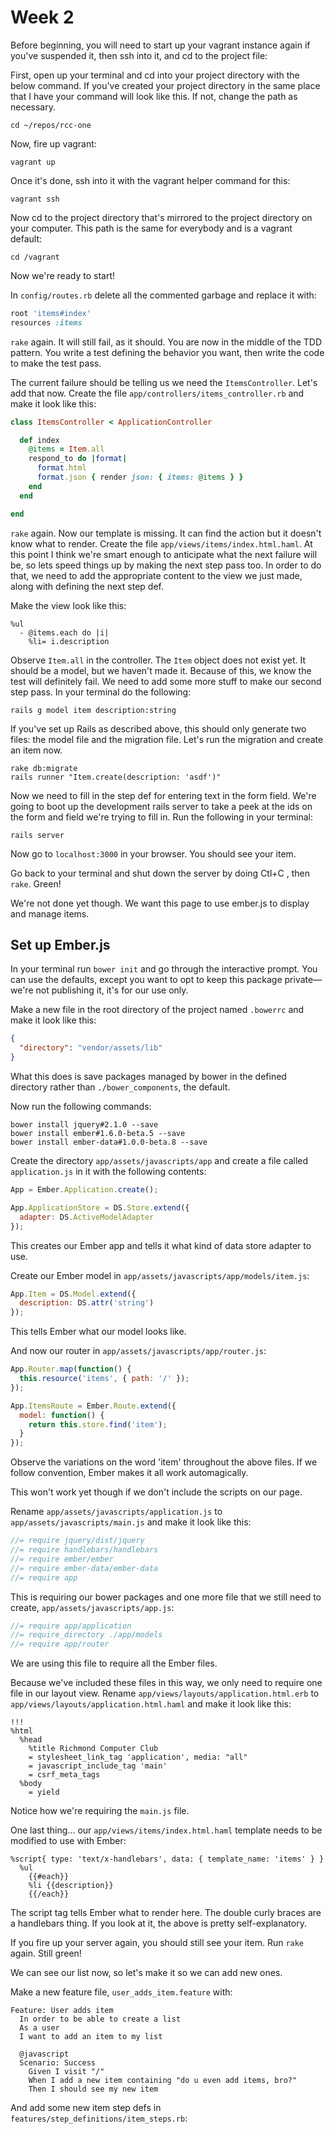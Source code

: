 # Week 2

Before beginning, you will need to start up your vagrant instance again if you've suspended it, then ssh into it, and cd to the project file:

First, open up your terminal and cd into your project directory with the below command. If you've created your project directory in the same place that I have your command will look like this. If not, change the path as necessary.

```shell
cd ~/repos/rcc-one
```

Now, fire up vagrant:

```shell
vagrant up
```

Once it's done, ssh into it with the vagrant helper command for this:

```shell
vagrant ssh
```

Now cd to the project directory that's mirrored to the project directory on your computer. This path is the same for everybody and is a vagrant default:

```shell
cd /vagrant
```

Now we're ready to start!

In `config/routes.rb` delete all the commented garbage and replace it with:

```ruby
root 'items#index'
resources :items
```

`rake` again. It will still fail, as it should. You are now in the middle of the TDD pattern. You write a test defining the behavior you want, then write the code to make the test pass.

The current failure should be telling us we need the `ItemsController`. Let's add that now. Create the file `app/controllers/items_controller.rb` and make it look like this:

```ruby
class ItemsController < ApplicationController

  def index
    @items = Item.all
    respond_to do |format|
      format.html
      format.json { render json: { items: @items } }
    end
  end

end
```

`rake` again. Now our template is missing. It can find the action but it doesn't know what to render. Create the file `app/views/items/index.html.haml`. At this point I think we're smart enough to anticipate what the next failure will be, so lets speed things up by making the next step pass too. In order to do that, we need to add the appropriate content to the view we just made, along with defining the next step def.

Make the view look like this:

```haml
%ul
  - @items.each do |i|
    %li= i.description
```

Observe `Item.all` in the controller. The `Item` object does not exist yet. It should be a model, but we haven't made it. Because of this, we know the test will definitely fail. We need to add some more stuff to make our second step pass. In your terminal do the following:

```shell
rails g model item description:string
```

If you've set up Rails as described above, this should only generate two files: the model file and the migration file. Let's run the migration and create an item now.

```shell
rake db:migrate
rails runner "Item.create(description: 'asdf')"
```

Now we need to fill in the step def for entering text in the form field. We're going to boot up the development rails server to take a peek at the ids on the form and field we're trying to fill in. Run the following in your terminal:

```shell
rails server
```

Now go to `localhost:3000` in your browser. You should see your item.

Go back to your terminal and shut down the server by doing Ctl+C , then `rake`. Green!

We're not done yet though. We want this page to use ember.js to display and manage items.

## Set up Ember.js

In your terminal run `bower init` and go through the interactive prompt. You can use the defaults, except you want to opt to keep this package private—we're not publishing it, it's for our use only.

Make a new file in the root directory of the project named `.bowerrc` and make it look like this:

```json
{
  "directory": "vendor/assets/lib"
}
```

What this does is save packages managed by bower in the defined directory rather than `./bower_components`, the default.

Now run the following commands:

```shell
bower install jquery#2.1.0 --save
bower install ember#1.6.0-beta.5 --save
bower install ember-data#1.0.0-beta.8 --save
```

Create the directory `app/assets/javascripts/app` and create a file called `application.js` in it with the following contents:

```javascript
App = Ember.Application.create();

App.ApplicationStore = DS.Store.extend({
  adapter: DS.ActiveModelAdapter
});
```

This creates our Ember app and tells it what kind of data store adapter to use.

Create our Ember model in `app/assets/javascripts/app/models/item.js`:

```javascript
App.Item = DS.Model.extend({
  description: DS.attr('string')
});
```

This tells Ember what our model looks like.

And now our router in `app/assets/javascripts/app/router.js`:

```javascript
App.Router.map(function() {
  this.resource('items', { path: '/' });
});

App.ItemsRoute = Ember.Route.extend({
  model: function() {
    return this.store.find('item');
  }
});
```

Observe the variations on the word 'item' throughout the above files. If we follow convention, Ember makes it all work automagically.

This won't work yet though if we don't include the scripts on our page.

Rename `app/assets/javascripts/application.js` to `app/assets/javascripts/main.js` and make it look like this:

```javascript
//= require jquery/dist/jquery
//= require handlebars/handlebars
//= require ember/ember
//= require ember-data/ember-data
//= require app
```

This is requiring our bower packages and one more file that we still need to create, `app/assets/javascripts/app.js`:

```javascript
//= require app/application
//= require_directory ./app/models
//= require app/router
```

We are using this file to require all the Ember files.

Because we've included these files in this way, we only need to require one file in our layout view. Rename `app/views/layouts/application.html.erb` to `app/views/layouts/application.html.haml` and make it look like this:

```haml
!!!
%html
  %head
    %title Richmond Computer Club
    = stylesheet_link_tag 'application', media: "all"
    = javascript_include_tag 'main'
    = csrf_meta_tags
  %body
    = yield
```

Notice how we're requiring the `main.js` file.

One last thing... our `app/views/items/index.html.haml` template needs to be modified to use with Ember:

```haml
%script{ type: 'text/x-handlebars', data: { template_name: 'items' } }
  %ul
    {{#each}}
    %li {{description}}
    {{/each}}
```

The script tag tells Ember what to render here. The double curly braces are a handlebars thing. If you look at it, the above is pretty self-explanatory.

If you fire up your server again, you should still see your item. Run `rake` again. Still green!

We can see our list now, so let's make it so we can add new ones.

Make a new feature file, `user_adds_item.feature` with:

```gherkin
Feature: User adds item
  In order to be able to create a list
  As a user
  I want to add an item to my list

  @javascript
  Scenario: Success
    Given I visit "/"
    When I add a new item containing "do u even add items, bro?"
    Then I should see my new item
```

And add some new item step defs in `features/step_definitions/item_steps.rb`:

```ruby
```
